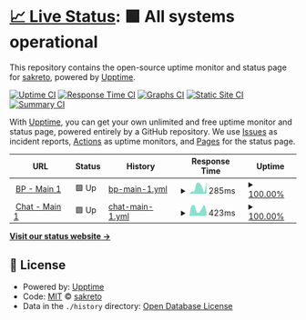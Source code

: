# [📈 Live Status](https://sakreto.github.io/uptime): <!--live status--> **🟩 All systems operational**

This repository contains the open-source uptime monitor and status page for [sakreto](https://sakreto.github.io/uptime), powered by [Upptime](https://github.com/upptime/upptime).

[![Uptime CI](https://github.com/sakreto/uptime/workflows/Uptime%20CI/badge.svg)](https://github.com/sakreto/uptime/actions?query=workflow%3A%22Uptime+CI%22)
[![Response Time CI](https://github.com/sakreto/uptime/workflows/Response%20Time%20CI/badge.svg)](https://github.com/sakreto/uptime/actions?query=workflow%3A%22Response+Time+CI%22)
[![Graphs CI](https://github.com/sakreto/uptime/workflows/Graphs%20CI/badge.svg)](https://github.com/sakreto/uptime/actions?query=workflow%3A%22Graphs+CI%22)
[![Static Site CI](https://github.com/sakreto/uptime/workflows/Static%20Site%20CI/badge.svg)](https://github.com/sakreto/uptime/actions?query=workflow%3A%22Static+Site+CI%22)
[![Summary CI](https://github.com/sakreto/uptime/workflows/Summary%20CI/badge.svg)](https://github.com/sakreto/uptime/actions?query=workflow%3A%22Summary+CI%22)

With [Upptime](https://upptime.js.org), you can get your own unlimited and free uptime monitor and status page, powered entirely by a GitHub repository. We use [Issues](https://github.com/sakreto/uptime/issues) as incident reports, [Actions](https://github.com/sakreto/uptime/actions) as uptime monitors, and [Pages](https://sakreto.github.io/uptime) for the status page.

<!--start: status pages-->
<!-- This summary is generated by Upptime (https://github.com/upptime/upptime) -->
<!-- Do not edit this manually, your changes will be overwritten -->
<!-- prettier-ignore -->
| URL | Status | History | Response Time | Uptime |
| --- | ------ | ------- | ------------- | ------ |
| <img alt="" src="https://favicons.githubusercontent.com/intelvoxllc.brightpattern.com" height="13"> [BP - Main 1](https://intelvoxllc.brightpattern.com/agentdesktop) | 🟩 Up | [bp-main-1.yml](https://github.com/sakreto/uptime/commits/HEAD/history/bp-main-1.yml) | <details><summary><img alt="Response time graph" src="./graphs/bp-main-1/response-time-week.png" height="20"> 285ms</summary><br><a href="https://status.intelvox.com/history/bp-main-1"><img alt="Response time 316" src="https://img.shields.io/endpoint?url=https%3A%2F%2Fraw.githubusercontent.com%2Fsakreto%2Fuptime%2FHEAD%2Fapi%2Fbp-main-1%2Fresponse-time.json"></a><br><a href="https://status.intelvox.com/history/bp-main-1"><img alt="24-hour response time 477" src="https://img.shields.io/endpoint?url=https%3A%2F%2Fraw.githubusercontent.com%2Fsakreto%2Fuptime%2FHEAD%2Fapi%2Fbp-main-1%2Fresponse-time-day.json"></a><br><a href="https://status.intelvox.com/history/bp-main-1"><img alt="7-day response time 285" src="https://img.shields.io/endpoint?url=https%3A%2F%2Fraw.githubusercontent.com%2Fsakreto%2Fuptime%2FHEAD%2Fapi%2Fbp-main-1%2Fresponse-time-week.json"></a><br><a href="https://status.intelvox.com/history/bp-main-1"><img alt="30-day response time 275" src="https://img.shields.io/endpoint?url=https%3A%2F%2Fraw.githubusercontent.com%2Fsakreto%2Fuptime%2FHEAD%2Fapi%2Fbp-main-1%2Fresponse-time-month.json"></a><br><a href="https://status.intelvox.com/history/bp-main-1"><img alt="1-year response time 316" src="https://img.shields.io/endpoint?url=https%3A%2F%2Fraw.githubusercontent.com%2Fsakreto%2Fuptime%2FHEAD%2Fapi%2Fbp-main-1%2Fresponse-time-year.json"></a></details> | <details><summary><a href="https://status.intelvox.com/history/bp-main-1">100.00%</a></summary><a href="https://status.intelvox.com/history/bp-main-1"><img alt="All-time uptime 100.00%" src="https://img.shields.io/endpoint?url=https%3A%2F%2Fraw.githubusercontent.com%2Fsakreto%2Fuptime%2FHEAD%2Fapi%2Fbp-main-1%2Fuptime.json"></a><br><a href="https://status.intelvox.com/history/bp-main-1"><img alt="24-hour uptime 100.00%" src="https://img.shields.io/endpoint?url=https%3A%2F%2Fraw.githubusercontent.com%2Fsakreto%2Fuptime%2FHEAD%2Fapi%2Fbp-main-1%2Fuptime-day.json"></a><br><a href="https://status.intelvox.com/history/bp-main-1"><img alt="7-day uptime 100.00%" src="https://img.shields.io/endpoint?url=https%3A%2F%2Fraw.githubusercontent.com%2Fsakreto%2Fuptime%2FHEAD%2Fapi%2Fbp-main-1%2Fuptime-week.json"></a><br><a href="https://status.intelvox.com/history/bp-main-1"><img alt="30-day uptime 100.00%" src="https://img.shields.io/endpoint?url=https%3A%2F%2Fraw.githubusercontent.com%2Fsakreto%2Fuptime%2FHEAD%2Fapi%2Fbp-main-1%2Fuptime-month.json"></a><br><a href="https://status.intelvox.com/history/bp-main-1"><img alt="1-year uptime 100.00%" src="https://img.shields.io/endpoint?url=https%3A%2F%2Fraw.githubusercontent.com%2Fsakreto%2Fuptime%2FHEAD%2Fapi%2Fbp-main-1%2Fuptime-year.json"></a></details>
| <img alt="" src="https://favicons.githubusercontent.com/chat.intelvox.com" height="13"> [Chat - Main 1](https://chat.intelvox.com) | 🟩 Up | [chat-main-1.yml](https://github.com/sakreto/uptime/commits/HEAD/history/chat-main-1.yml) | <details><summary><img alt="Response time graph" src="./graphs/chat-main-1/response-time-week.png" height="20"> 423ms</summary><br><a href="https://status.intelvox.com/history/chat-main-1"><img alt="Response time 508" src="https://img.shields.io/endpoint?url=https%3A%2F%2Fraw.githubusercontent.com%2Fsakreto%2Fuptime%2FHEAD%2Fapi%2Fchat-main-1%2Fresponse-time.json"></a><br><a href="https://status.intelvox.com/history/chat-main-1"><img alt="24-hour response time 213" src="https://img.shields.io/endpoint?url=https%3A%2F%2Fraw.githubusercontent.com%2Fsakreto%2Fuptime%2FHEAD%2Fapi%2Fchat-main-1%2Fresponse-time-day.json"></a><br><a href="https://status.intelvox.com/history/chat-main-1"><img alt="7-day response time 423" src="https://img.shields.io/endpoint?url=https%3A%2F%2Fraw.githubusercontent.com%2Fsakreto%2Fuptime%2FHEAD%2Fapi%2Fchat-main-1%2Fresponse-time-week.json"></a><br><a href="https://status.intelvox.com/history/chat-main-1"><img alt="30-day response time 572" src="https://img.shields.io/endpoint?url=https%3A%2F%2Fraw.githubusercontent.com%2Fsakreto%2Fuptime%2FHEAD%2Fapi%2Fchat-main-1%2Fresponse-time-month.json"></a><br><a href="https://status.intelvox.com/history/chat-main-1"><img alt="1-year response time 508" src="https://img.shields.io/endpoint?url=https%3A%2F%2Fraw.githubusercontent.com%2Fsakreto%2Fuptime%2FHEAD%2Fapi%2Fchat-main-1%2Fresponse-time-year.json"></a></details> | <details><summary><a href="https://status.intelvox.com/history/chat-main-1">100.00%</a></summary><a href="https://status.intelvox.com/history/chat-main-1"><img alt="All-time uptime 100.00%" src="https://img.shields.io/endpoint?url=https%3A%2F%2Fraw.githubusercontent.com%2Fsakreto%2Fuptime%2FHEAD%2Fapi%2Fchat-main-1%2Fuptime.json"></a><br><a href="https://status.intelvox.com/history/chat-main-1"><img alt="24-hour uptime 100.00%" src="https://img.shields.io/endpoint?url=https%3A%2F%2Fraw.githubusercontent.com%2Fsakreto%2Fuptime%2FHEAD%2Fapi%2Fchat-main-1%2Fuptime-day.json"></a><br><a href="https://status.intelvox.com/history/chat-main-1"><img alt="7-day uptime 100.00%" src="https://img.shields.io/endpoint?url=https%3A%2F%2Fraw.githubusercontent.com%2Fsakreto%2Fuptime%2FHEAD%2Fapi%2Fchat-main-1%2Fuptime-week.json"></a><br><a href="https://status.intelvox.com/history/chat-main-1"><img alt="30-day uptime 100.00%" src="https://img.shields.io/endpoint?url=https%3A%2F%2Fraw.githubusercontent.com%2Fsakreto%2Fuptime%2FHEAD%2Fapi%2Fchat-main-1%2Fuptime-month.json"></a><br><a href="https://status.intelvox.com/history/chat-main-1"><img alt="1-year uptime 100.00%" src="https://img.shields.io/endpoint?url=https%3A%2F%2Fraw.githubusercontent.com%2Fsakreto%2Fuptime%2FHEAD%2Fapi%2Fchat-main-1%2Fuptime-year.json"></a></details>

<!--end: status pages-->

[**Visit our status website →**](https://sakreto.github.io/uptime)

## 📄 License

- Powered by: [Upptime](https://github.com/upptime/upptime)
- Code: [MIT](./LICENSE) © [sakreto](https://sakreto.github.io/uptime)
- Data in the `./history` directory: [Open Database License](https://opendatacommons.org/licenses/odbl/1-0/)
